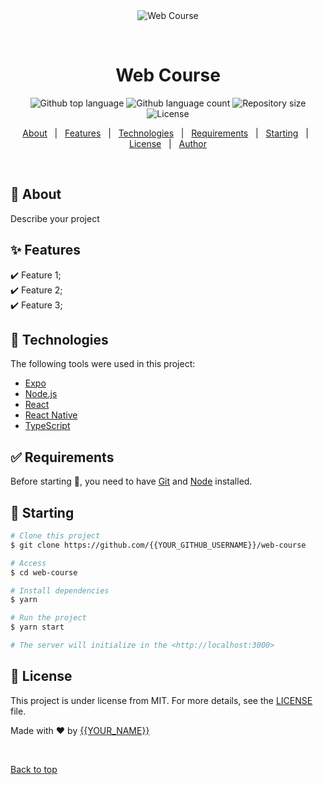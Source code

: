 <div align="center" id="top"> 
  <img src="./.github/app.gif" alt="Web Course" />

  &#xa0;

  <!-- <a href="https://webcourse.netlify.app">Demo</a> -->
</div>

<h1 align="center">Web Course</h1>

<p align="center">
  <img alt="Github top language" src="https://img.shields.io/github/languages/top/{{YOUR_GITHUB_USERNAME}}/web-course?color=56BEB8">

  <img alt="Github language count" src="https://img.shields.io/github/languages/count/{{YOUR_GITHUB_USERNAME}}/web-course?color=56BEB8">

  <img alt="Repository size" src="https://img.shields.io/github/repo-size/{{YOUR_GITHUB_USERNAME}}/web-course?color=56BEB8">

  <img alt="License" src="https://img.shields.io/github/license/{{YOUR_GITHUB_USERNAME}}/web-course?color=56BEB8">

  <!-- <img alt="Github issues" src="https://img.shields.io/github/issues/{{YOUR_GITHUB_USERNAME}}/web-course?color=56BEB8" /> -->

  <!-- <img alt="Github forks" src="https://img.shields.io/github/forks/{{YOUR_GITHUB_USERNAME}}/web-course?color=56BEB8" /> -->

  <!-- <img alt="Github stars" src="https://img.shields.io/github/stars/{{YOUR_GITHUB_USERNAME}}/web-course?color=56BEB8" /> -->
</p>

<!-- Status -->

<!-- <h4 align="center"> 
	🚧  Web Course 🚀 Under construction...  🚧
</h4> 

<hr> -->

<p align="center">
  <a href="#dart-about">About</a> &#xa0; | &#xa0; 
  <a href="#sparkles-features">Features</a> &#xa0; | &#xa0;
  <a href="#rocket-technologies">Technologies</a> &#xa0; | &#xa0;
  <a href="#white_check_mark-requirements">Requirements</a> &#xa0; | &#xa0;
  <a href="#checkered_flag-starting">Starting</a> &#xa0; | &#xa0;
  <a href="#memo-license">License</a> &#xa0; | &#xa0;
  <a href="https://github.com/{{YOUR_GITHUB_USERNAME}}" target="_blank">Author</a>
</p>

<br>

## :dart: About ##

Describe your project

## :sparkles: Features ##

:heavy_check_mark: Feature 1;\
:heavy_check_mark: Feature 2;\
:heavy_check_mark: Feature 3;

## :rocket: Technologies ##

The following tools were used in this project:

- [Expo](https://expo.io/)
- [Node.js](https://nodejs.org/en/)
- [React](https://pt-br.reactjs.org/)
- [React Native](https://reactnative.dev/)
- [TypeScript](https://www.typescriptlang.org/)

## :white_check_mark: Requirements ##

Before starting :checkered_flag:, you need to have [Git](https://git-scm.com) and [Node](https://nodejs.org/en/) installed.

## :checkered_flag: Starting ##

```bash
# Clone this project
$ git clone https://github.com/{{YOUR_GITHUB_USERNAME}}/web-course

# Access
$ cd web-course

# Install dependencies
$ yarn

# Run the project
$ yarn start

# The server will initialize in the <http://localhost:3000>
```

## :memo: License ##

This project is under license from MIT. For more details, see the [LICENSE](LICENSE.md) file.


Made with :heart: by <a href="https://github.com/{{YOUR_GITHUB_USERNAME}}" target="_blank">{{YOUR_NAME}}</a>

&#xa0;

<a href="#top">Back to top</a>
